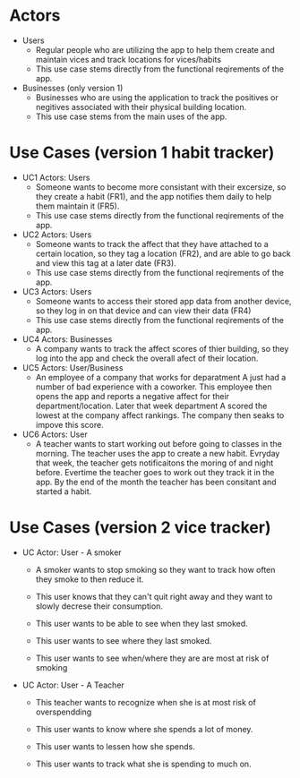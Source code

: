 # Actors
- Users
  - Regular people who are utilizing the app to help them create and maintain vices and track locations for vices/habits
  - This use case stems directly from the functional reqirements of the app.
- Businesses (only version 1)
  - Businesses who are using the application to track the positives or negitives associated with their physical building location.
  - This use case stems from the main uses of the app.
# Use Cases (version 1 habit tracker)
- UC1 Actors: Users
  - Someone wants to become more consistant with their excersize, so they create a habit (FR1), and
the app notifies them daily to help them maintain it (FR5).
  - This use case stems directly from the functional reqirements of the app.
- UC2 Actors: Users
  - Someone wants to track the affect that they have attached to a certain location, so they tag a location (FR2), and are able
to go back and view this tag at a later date (FR3).
  - This use case stems directly from the functional reqirements of the app.
- UC3 Actors: Users
  - Someone wants to access their stored app data from another device, so they log in on that device and
can view their data (FR4)
  - This use case stems directly from the functional reqirements of the app.
- UC4 Actors: Businesses
  - A company wants to track the affect scores of thier building, so they log into the app and check the overall afect of their location. 
- UC5 Actors: User/Business
  - An employee of a company that works for deparatment A just had a number of bad experience with a coworker. This employee then opens the  app and reports a negative affect for their department/location. Later that week department A scored the lowest at the company affect        rankings. The company then seaks to impove this score.
- UC6 Actors: User
  - A teacher wants to start working out before going to classes in the morning. The teacher uses the app to create a new habit. Evryday that week, the teacher gets notificaitons the moring of and night before. Evertime the teacher goes to work out they track it in the app. By the end of the month the teacher has been consitant and started a habit.

# Use Cases (version 2 vice tracker)

- UC Actor: User - A smoker
  - A smoker wants to stop smoking so they want to track how often they smoke to then reduce it. 

  - This user knows that they can't quit right away and they want to slowly decrese their consumption.

  - This user wants to be able to see when they last smoked.

  - This user wants to see where they last smoked.

  - This user wants to see when/where they are are most at risk of smoking

- UC Actor: User - A Teacher

  - This teacher wants to recognize when she is at most risk of overspendding

  - This user wants to know where she spends a lot of money.

  - This user wants to lessen how she spends. 

  - This user wants to track what she is spending to much on. 